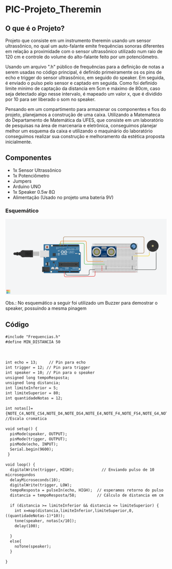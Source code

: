 # PIC-Projeto_Theremin
## O que é o Projeto?

<p>Projeto que consiste em um instrumento theremin usando um sensor ultrassônico, no qual um auto-falante emite frequências sonoras diferentes em relação a proximidade com o sensor ultrassônico utilizado num raio de 120 cm e controle do volume do alto-falante feito por um potenciômetro.</p>

<p>Usando um arquivo ".h" público de frequências para a definição de notas a serem usadas no código principal, é definido primeiramente os os pins de echo e trigger do sensor ultrassônico, em seguido do speaker. Em seguida, é enviado o pulso pelo sensor e captado em seguida. Como foi definido limite minimo de captação da distancia em 5cm e máximo de 80cm, caso seja detectado algo nesse intervalo, é mapeado um valor x, que é dividido por 10 para ser liberado o som no speaker.</p>

<p>Pensando em um compartimento para armazenar os componentes e fios do projeto, planejamos a construção de uma caixa. Utilizando a Matemateca do Departamento de Matemática da UFES, que consiste em um laboratório de pesquisas na área de marcenaria e eletrônica, conseguimos planejar melhor um esquema da caixa e utilizando o maquinário do laboratório conseguimos realizar sua construção e melhoramento da estética proposta inicialmente.</p>


## Componentes
- 1x Sensor Ultrassônico
- 1x Potenciômetro
- Jumpers
- Arduino UNO
- 1x Speaker 0.5w 8Ω
- Alimentação (Usado no projeto uma bateria 9V)

### Esquemático
![a](https://github.com/DavidMarquesss/PIC-Projeto_Theremin/blob/main/Amazing%20Tumelo.png)
<p>Obs.: No esquemático a seguir foi utilizado um Buzzer para demostrar o speaker, possuindo a mesma pinagem</p>

## Código
```
#include "Frequencias.h"
#define MIN_DISTANCIA 50



int echo = 13;     // Pin para echo                          
int trigger = 12; // Pin para trigger                               
int speaker = 10; // Pin para o speaker
unsigned long tempoResposta;
unsigned long distancia;
int limiteInferior = 5;
int limiteSuperior = 80;
int quantidadeNotas = 12;

int notas[]={NOTE_C4,NOTE_CS4,NOTE_D4,NOTE_DS4,NOTE_E4,NOTE_F4,NOTE_FS4,NOTE_G4,NOTE_GS4,NOTE_A4,NOTE_AS4,NOTE_B4,NOTE_C5}; //Escala cromatica

void setup() {
  pinMode(speaker, OUTPUT);                  
  pinMode(trigger, OUTPUT);                     
  pinMode(echo, INPUT);   
  Serial.begin(9600);                 
 } 

void loop() {
  digitalWrite(trigger, HIGH);            // Enviando pulso de 10 microsegundos
  delayMicroseconds(10);                        
  digitalWrite(trigger, LOW);                   
  tempoResposta = pulseIn(echo, HIGH);  // esperamos retorno do pulso
  distancia = tempoResposta/58;         // Cálculo de distancia em cm
  
  if (distancia >= limiteInferior && distancia <= limiteSuperior) {
    int x=map(distancia,limiteInferior,limiteSuperior,0,((quantidadeNotas-1)*10));
    tone(speaker, notas[x/10]);
    delay(100);
  
  }  
  else{
    noTone(speaker);
  }
   
}
  ```



